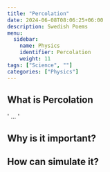 ```yaml
---
title: "Percolation"
date: 2024-06-08T08:06:25+06:00
description: Swedish Poems
menu:
  sidebar:
    name: Physics
    identifier: Percolation
    weight: 11
tags: ["Science", ""]
categories: ["Physics"]
---
```


## What is Percolation

 '
    ...
 '

## Why is it important?


## How can simulate it?


